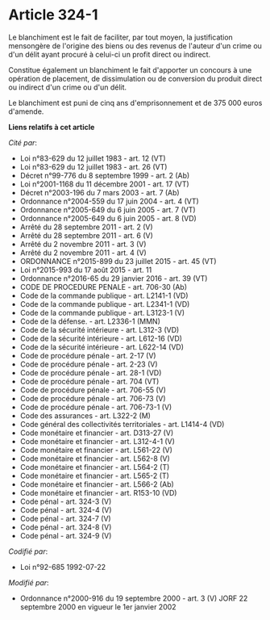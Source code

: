 # Article 324-1

Le blanchiment est le fait de faciliter, par tout moyen, la justification mensongère de l'origine des biens ou des revenus de
l'auteur d'un crime ou d'un délit ayant procuré à celui-ci un profit direct ou indirect.

Constitue également un blanchiment le fait d'apporter un concours à une opération de placement, de dissimulation ou de
conversion du produit direct ou indirect d'un crime ou d'un délit.

Le blanchiment est puni de cinq ans d'emprisonnement et de 375 000 euros d'amende.

**Liens relatifs à cet article**

_Cité par_:

  - Loi n°83-629 du 12 juillet 1983 - art. 12 (VT)
  - Loi n°83-629 du 12 juillet 1983 - art. 26 (VT)
  - Décret n°99-776 du 8 septembre 1999 - art. 2 (Ab)
  - Loi n°2001-1168 du 11 décembre 2001 - art. 17 (VT)
  - Décret n°2003-196 du 7 mars 2003 - art. 7 (Ab)
  - Ordonnance n°2004-559 du 17 juin 2004 - art. 4 (VT)
  - Ordonnance n°2005-649 du 6 juin 2005 - art. 7 (VT)
  - Ordonnance n°2005-649 du 6 juin 2005 - art. 8 (VD)
  - Arrêté du 28 septembre 2011 - art. 2 (V)
  - Arrêté du 28 septembre 2011 - art. 6 (V)
  - Arrêté du 2 novembre 2011 - art. 3 (V)
  - Arrêté du 2 novembre 2011 - art. 4 (V)
  - ORDONNANCE n°2015-899 du 23 juillet 2015 - art. 45 (VT)
  - Loi n°2015-993 du 17 août 2015 - art. 11
  - Ordonnance n°2016-65 du 29 janvier 2016 - art. 39 (VT)
  - CODE DE PROCEDURE PENALE - art. 706-30 (Ab)
  - Code de la commande publique - art. L2141-1 (VD)
  - Code de la commande publique - art. L2341-1 (VD)
  - Code de la commande publique - art. L3123-1 (V)
  - Code de la défense. - art. L2336-1 (MMN)
  - Code de la sécurité intérieure - art. L312-3 (VD)
  - Code de la sécurité intérieure - art. L612-16 (VD)
  - Code de la sécurité intérieure - art. L622-14 (VD)
  - Code de procédure pénale - art. 2-17 (V)
  - Code de procédure pénale - art. 2-23 (V)
  - Code de procédure pénale - art. 28-1 (VD)
  - Code de procédure pénale - art. 704 (VT)
  - Code de procédure pénale - art. 706-55 (V)
  - Code de procédure pénale - art. 706-73 (V)
  - Code de procédure pénale - art. 706-73-1 (V)
  - Code des assurances - art. L322-2 (M)
  - Code général des collectivités territoriales - art. L1414-4 (VD)
  - Code monétaire et financier - art. D313-27 (V)
  - Code monétaire et financier - art. L312-4-1 (V)
  - Code monétaire et financier - art. L561-22 (V)
  - Code monétaire et financier - art. L562-8 (V)
  - Code monétaire et financier - art. L564-2 (T)
  - Code monétaire et financier - art. L565-2 (T)
  - Code monétaire et financier - art. L566-2 (Ab)
  - Code monétaire et financier - art. R153-10 (VD)
  - Code pénal - art. 324-3 (V)
  - Code pénal - art. 324-4 (V)
  - Code pénal - art. 324-7 (V)
  - Code pénal - art. 324-8 (V)
  - Code pénal - art. 324-9 (V)

_Codifié par_:

  - Loi n°92-685 1992-07-22

_Modifié par_:

  - Ordonnance n°2000-916 du 19 septembre 2000 - art. 3 (V) JORF 22 septembre 2000 en vigueur le 1er janvier 2002
